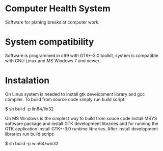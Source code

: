 # Computer Health System

Software for planing breaks at computer work.

# System compatibility

Software is programmed in c99 with GTK+-3.0 toolkit, system is compatible with GNU Linux and MS Windows 7 and newer.

# Instalation

On Linux system is needed to install gtk development library and gcc compiler. To build from source code simply run build script:

$ sh build -p lin64/lin32

On MS Windows is the simplest way to build from souce code install MSYS software package and install GTK development libraries and for running the GTK application install GTK+-3.0 runtime libraries. After install development libraries run build script:

$ sh build -p win64/win32
